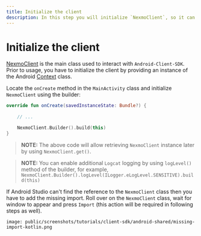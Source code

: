 ```yaml
---
title: Initialize the client
description: In this step you will initialize `NexmoClient`, so it can be used within the application.
---
```


# Initialize the client

[NexmoClient](https://developer.nexmo.com/sdk/stitch/android/com/nexmo/client/NexmoClient.html) is the main class used to interact with `Android-Client-SDK`. Prior to usage, you have to initialize the client by providing an instance of the Android [Context](https://developer.android.com/reference/android/content/Context) class. 

Locate the `onCreate` method in the `MainActivity` class and initialize `NexmoClient` using the builder:

```kotlin
override fun onCreate(savedInstanceState: Bundle?) {
    
    // ...

    NexmoClient.Builder().build(this)
}
```

> **NOTE:** The above code will allow retrieving `NexmoClient` instance later by using `NexmoClient.get()`.

> **NOTE:** You can enable additional `Logcat` logging by using `logLevel()` method of the builder, for example, `NexmoClient.Builder().logLevel(ILogger.eLogLevel.SENSITIVE).build(this)`

If Android Studio can't find the reference to the `NexmoClient` class then you have to add the missing import. Roll over on the `NexmoClient` class, wait for window to appear and press `Import` (this action will be required in following steps as well).

```screenshot
image: public/screenshots/tutorials/client-sdk/android-shared/missing-import-kotlin.png
```
